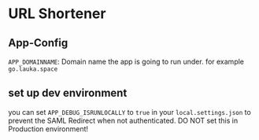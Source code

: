 # URL Shortener

## App-Config

`APP_DOMAINNAME`: Domain name the app is going to run under. for example `go.lauka.space`

## set up dev environment
you can set `APP_DEBUG_ISRUNLOCALLY` to `true` in your `local.settings.json` to prevent the SAML Redirect when not authenticated.
DO NOT set this in Production environment!
